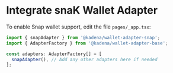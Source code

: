 # Integrate snaK Wallet Adapter

To enable Snap wallet support, edit the file `pages/_app.tsx`:

```ts
import { snapAdapter } from '@kadena/wallet-adapter-snap';
import { AdapterFactory } from '@kadena/wallet-adapter-base';

const adapters: AdapterFactory[] = [
  snapAdapter(), // Add any other adapters here if needed
];
````

